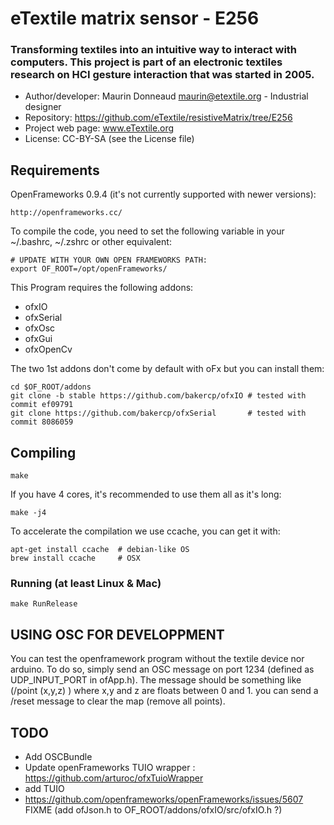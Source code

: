 # eTextile matrix sensor - E256

### Transforming textiles into an intuitive way to interact with computers. This project is part of an electronic textiles research on HCI gesture interaction that was started in 2005.

- Author/developer: Maurin Donneaud <maurin@etextile.org> - Industrial designer
- Repository: https://github.com/eTextile/resistiveMatrix/tree/E256
- Project web page: www.eTextile.org
- License: CC-BY-SA (see the License file)

## Requirements

OpenFrameworks 0.9.4 (it's not currently supported with newer versions):

    http://openframeworks.cc/

To compile the code, you need to set the following variable in your ~/.bashrc, ~/.zshrc or other equivalent:

    # UPDATE WITH YOUR OWN OPEN FRAMEWORKS PATH:
    export OF_ROOT=/opt/openFrameworks/

This Program requires the following addons:
 - ofxIO
 - ofxSerial
 - ofxOsc
 - ofxGui
 - ofxOpenCv

The two 1st addons don't come by default with oFx but you can install them:

    cd $OF_ROOT/addons
    git clone -b stable https://github.com/bakercp/ofxIO # tested with commit ef09791
    git clone https://github.com/bakercp/ofxSerial       # tested with commit 8086059


## Compiling

    make

If you have 4 cores, it's recommended to use them all as it's long:

    make -j4

To accelerate the compilation we use ccache, you can get it with:

    apt-get install ccache  # debian-like OS
    brew install ccache     # OSX


### Running (at least Linux & Mac)

    make RunRelease


## USING OSC FOR DEVELOPPMENT
You can test the openframework program without the textile device nor arduino.
To do so, simply send an OSC message on port 1234 (defined as UDP_INPUT_PORT in ofApp.h).
The message should be something like (/point (x,y,z) ) where x,y and z are floats between 0 and 1.
you can send a /reset message to clear the map (remove all points).


## TODO
- Add OSCBundle
- Update openFrameworks TUIO wrapper : https://github.com/arturoc/ofxTuioWrapper
- add TUIO
- https://github.com/openframeworks/openFrameworks/issues/5607 FIXME (add ofJson.h to OF_ROOT/addons/ofxIO/src/ofxIO.h ?)
